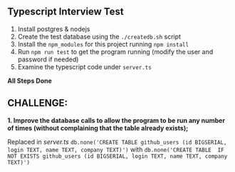 ## Typescript Interview Test

1. Install postgres & nodejs
2. Create the test database using the `./createdb.sh` script
3. Install the `npm_modules` for this project running `npm install`
4. Run `npm run test` to get the program running (modify the user and password if needed)
5. Examine the typescript code under `server.ts`

**All Steps Done**


## CHALLENGE:
**1. Improve the database calls to allow the program to be run any number of times (without complaining that the table already exists);**

Replaced in *server.ts*
`db.none('CREATE TABLE github_users (id BIGSERIAL, login TEXT, name TEXT, company TEXT)')`
with
`db.none('CREATE TABLE  IF NOT EXISTS github_users (id BIGSERIAL, login TEXT, name TEXT, company TEXT)')`